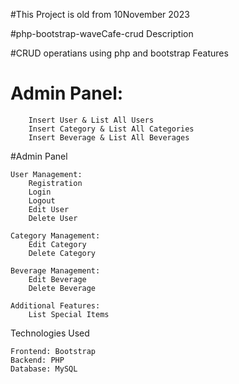 #This Project is old from 10November 2023

#php-bootstrap-waveCafe-crud
Description

#CRUD operatians using php and bootstrap
Features

 #   Admin Panel:
        Insert User & List All Users
        Insert Category & List All Categories
        Insert Beverage & List All Beverages


#Admin Panel

    User Management:
        Registration
        Login
        Logout
        Edit User
        Delete User

    Category Management:
        Edit Category
        Delete Category

    Beverage Management:
        Edit Beverage
        Delete Beverage

    Additional Features:
        List Special Items

Technologies Used

    Frontend: Bootstrap
    Backend: PHP
    Database: MySQL
